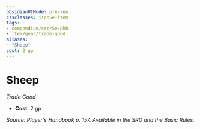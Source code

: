 ```yaml
---
obsidianUIMode: preview
cssclasses: json5e-item
tags:
- compendium/src/5e/phb
- item/gear/trade-good
aliases: 
- "Sheep"
cost: 2 gp
---
```

# Sheep
*Trade Good*  

- **Cost**: 2 gp

*Source: Player's Handbook p. 157. Available in the SRD and the Basic Rules.*